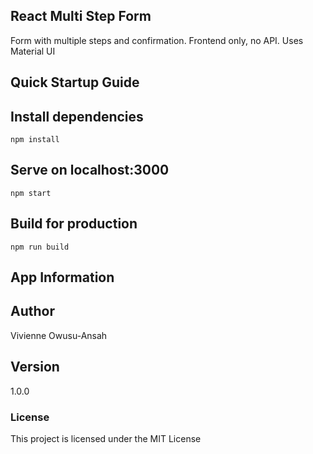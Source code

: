 ## React Multi Step Form
Form with multiple steps and confirmation. Frontend only, no API. Uses Material UI

## Quick Startup Guide

## Install dependencies
```npm install```

## Serve on localhost:3000
```npm start```

## Build for production
```npm run build```

## App Information

## Author
Vivienne Owusu-Ansah

## Version
1.0.0

### License
This project is licensed under the MIT License